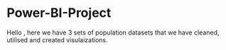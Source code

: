 # Power-BI-Project
Hello , here we have 3 sets of population datasets that we have cleaned, utilised and created visulaizations. 
